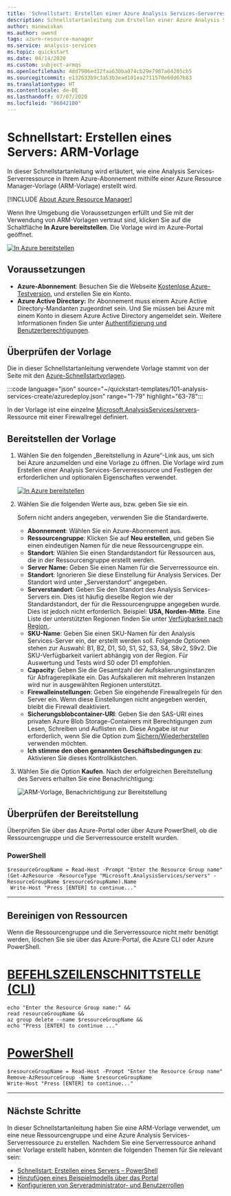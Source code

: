 ```yaml
---
title: 'Schnellstart: Erstellen einer Azure Analysis Services-Serverressource mit einer Azure Resource Manager-Vorlage'
description: Schnellstartanleitung zum Erstellen einer Azure Analysis Services-Serverressource mit einer Azure Resource Manager-Vorlage.
author: minewiskan
ms.author: owend
tags: azure-resource-manager
ms.service: analysis-services
ms.topic: quickstart
ms.date: 04/14/2020
ms.custom: subject-armqs
ms.openlocfilehash: 4dd7906ed32faa630ba074cb29e7987a64205cb5
ms.sourcegitcommit: e132633b9c3a53b3ead101ea2711570e60d67b83
ms.translationtype: HT
ms.contentlocale: de-DE
ms.lasthandoff: 07/07/2020
ms.locfileid: "86042100"
---
```

# <a name="quickstart-create-a-server---arm-template"></a>Schnellstart: Erstellen eines Servers: ARM-Vorlage

In dieser Schnellstartanleitung wird erläutert, wie eine Analysis Services-Serverressource in Ihrem Azure-Abonnement mithilfe einer Azure Resource Manager-Vorlage (ARM-Vorlage) erstellt wird.

[!INCLUDE [About Azure Resource Manager](../../includes/resource-manager-quickstart-introduction.md)]

Wenn Ihre Umgebung die Voraussetzungen erfüllt und Sie mit der Verwendung von ARM-Vorlagen vertraut sind, klicken Sie auf die Schaltfläche **In Azure bereitstellen**. Die Vorlage wird im Azure-Portal geöffnet.

[![In Azure bereitstellen](../media/template-deployments/deploy-to-azure.svg)](https://portal.azure.com/#create/Microsoft.Template/uri/https%3A%2F%2Fraw.githubusercontent.com%2FAzure%2Fazure-quickstart-templates%2Fmaster%2F101-analysis-services-create%2Fazuredeploy.json)

## <a name="prerequisites"></a>Voraussetzungen

* **Azure-Abonnement**: Besuchen Sie die Webseite [Kostenlose Azure-Testversion](https://azure.microsoft.com/offers/ms-azr-0044p/), und erstellen Sie ein Konto.
* **Azure Active Directory:** Ihr Abonnement muss einem Azure Active Directory-Mandanten zugeordnet sein. Und Sie müssen bei Azure mit einem Konto in diesem Azure Active Directory angemeldet sein. Weitere Informationen finden Sie unter [Authentifizierung und Benutzerberechtigungen](analysis-services-manage-users.md).

## <a name="review-the-template"></a>Überprüfen der Vorlage

Die in dieser Schnellstartanleitung verwendete Vorlage stammt von der Seite mit den [Azure-Schnellstartvorlagen](https://azure.microsoft.com/resources/templates/101-analysis-services-create/).

:::code language="json" source="~/quickstart-templates/101-analysis-services-create/azuredeploy.json" range="1-79" highlight="63-78":::

In der Vorlage ist eine einzelne [Microsoft.AnalysisServices/servers](/azure/templates/microsoft.analysisservices/servers)-Ressource mit einer Firewallregel definiert.

## <a name="deploy-the-template"></a>Bereitstellen der Vorlage

1. Wählen Sie den folgenden „Bereitstellung in Azure“-Link aus, um sich bei Azure anzumelden und eine Vorlage zu öffnen. Die Vorlage wird zum Erstellen einer Analysis Services-Serverressource und Festlegen der erforderlichen und optionalen Eigenschaften verwendet.

   [![In Azure bereitstellen](../media/template-deployments/deploy-to-azure.svg)](https://portal.azure.com/#create/Microsoft.Template/uri/https%3A%2F%2Fraw.githubusercontent.com%2FAzure%2Fazure-quickstart-templates%2Fmaster%2F101-analysis-services-create%2Fazuredeploy.json)

2. Wählen Sie die folgenden Werte aus, bzw. geben Sie sie ein.

    Sofern nicht anders angegeben, verwenden Sie die Standardwerte.

    * **Abonnement**: Wählen Sie ein Azure-Abonnement aus.
    * **Ressourcengruppe**: Klicken Sie auf **Neu erstellen**, und geben Sie einen eindeutigen Namen für die neue Ressourcengruppe ein.
    * **Standort**: Wählen Sie einen Standardstandort für Ressourcen aus, die in der Ressourcengruppe erstellt werden.
    * **Server Name:** Geben Sie einen Namen für die Serverressource ein. 
    * **Standort**: Ignorieren Sie diese Einstellung für Analysis Services. Der Standort wird unter „Serverstandort“ angegeben.
    * **Serverstandort**: Geben Sie den Standort des Analysis Services-Servers ein. Dies ist häufig dieselbe Region wie der Standardstandort, der für die Ressourcengruppe angegeben wurde. Dies ist jedoch nicht erforderlich. Beispiel: **USA, Norden-Mitte**. Eine Liste der unterstützten Regionen finden Sie unter [Verfügbarkeit nach Region
](analysis-services-overview.md#availability-by-region).
    * **SKU-Name**: Geben Sie einen SKU-Namen für den Analysis Services-Server ein, der erstellt werden soll. Folgende Optionen stehen zur Auswahl: B1, B2, D1, S0, S1, S2, S3, S4, S8v2, S9v2. Die SKU-Verfügbarkeit variiert abhängig von der Region. Für Auswertung und Tests wird S0 oder D1 empfohlen.
    * **Capacity**: Geben Sie die Gesamtzahl der Aufskalierungsinstanzen für Abfragereplikate ein. Das Aufskalieren mit mehreren Instanzen wird nur in ausgewählten Regionen unterstützt.
    * **Firewalleinstellungen**: Geben Sie eingehende Firewallregeln für den Server ein. Wenn diese Einstellungen nicht angegeben werden, bleibt die Firewall deaktiviert.
    * **Sicherungsblobcontainer-URI**: Geben Sie den SAS-URI eines privaten Azure Blob Storage-Containers mit Berechtigungen zum Lesen, Schreiben und Auflisten ein. Diese Angabe ist nur erforderlich, wenn Sie die Option zum [Sichern/Wiederherstellen](analysis-services-backup.md) verwenden möchten.
    * **Ich stimme den oben genannten Geschäftsbedingungen zu**: Aktivieren Sie dieses Kontrollkästchen.

3. Wählen Sie die Option **Kaufen**. Nach der erfolgreichen Bereitstellung des Servers erhalten Sie eine Benachrichtigung:

   ![ARM-Vorlage, Benachrichtigung zur Bereitstellung](./media/analysis-services-create-template/notification.png)

## <a name="validate-the-deployment"></a>Überprüfen der Bereitstellung

Überprüfen Sie über das Azure-Portal oder über Azure PowerShell, ob die Ressourcengruppe und die Serverressource erstellt wurden.

### <a name="powershell"></a>PowerShell

```azurepowershell-interactive
$resourceGroupName = Read-Host -Prompt "Enter the Resource Group name"
(Get-AzResource -ResourceType "Microsoft.AnalysisServices/servers" -ResourceGroupName $resourceGroupName).Name
 Write-Host "Press [ENTER] to continue..."
```

---

## <a name="clean-up-resources"></a>Bereinigen von Ressourcen

Wenn die Ressourcengruppe und die Serverressource nicht mehr benötigt werden, löschen Sie sie über das Azure-Portal, die Azure CLI oder Azure PowerShell.

# <a name="cli"></a>[BEFEHLSZEILENSCHNITTSTELLE (CLI)](#tab/CLI)

```azurecli-interactive
echo "Enter the Resource Group name:" &&
read resourceGroupName &&
az group delete --name $resourceGroupName &&
echo "Press [ENTER] to continue ..."
```

# <a name="powershell"></a>[PowerShell](#tab/PowerShell)

```azurepowershell-interactive
$resourceGroupName = Read-Host -Prompt "Enter the Resource Group name"
Remove-AzResourceGroup -Name $resourceGroupName
Write-Host "Press [ENTER] to continue..."
```

---

## <a name="next-steps"></a>Nächste Schritte

In dieser Schnellstartanleitung haben Sie eine ARM-Vorlage verwendet, um eine neue Ressourcengruppe und eine Azure Analysis Services-Serverressource zu erstellen. Nachdem Sie eine Serverressource anhand einer Vorlage erstellt haben, könnten die folgenden Themen für Sie relevant sein:

- [Schnellstart: Erstellen eines Servers – PowerShell](analysis-services-create-powershell.md)
- [Hinzufügen eines Beispielmodells über das Portal](analysis-services-create-sample-model.md)
- [Konfigurieren von Serveradministrator- und Benutzerrollen](tutorials/analysis-services-tutorial-roles.md)
